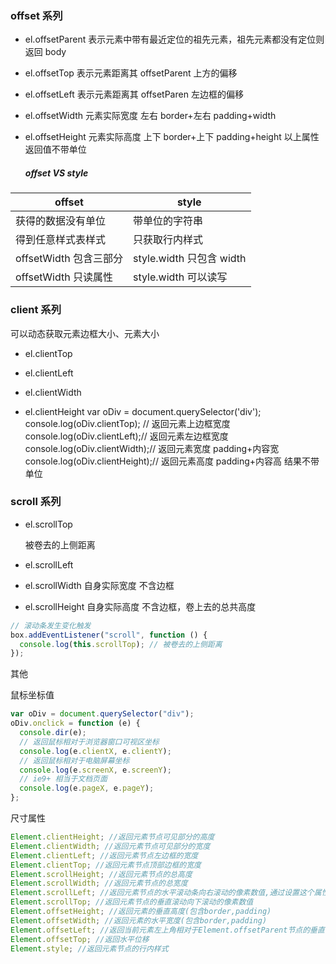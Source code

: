 ### offset 系列

- el.offsetParent
  表示元素中带有最近定位的祖先元素，祖先元素都没有定位则返回 body
- el.offsetTop
  表示元素距离其 offsetParent 上方的偏移
- el.offsetLeft
  表示元素距离其 offsetParen 左边框的偏移
- el.offsetWidth
  元素实际宽度 左右 border+左右 padding+width
- el.offsetHeight
  元素实际高度 上下 border+上下 padding+height
  以上属性返回值不带单位

  ##### offset VS style

| offset                 | style                    |
| ---------------------- | ------------------------ |
| 获得的数据没有单位     | 带单位的字符串           |
| 得到任意样式表样式     | 只获取行内样式           |
| offsetWidth 包含三部分 | style.width 只包含 width |
| offsetWidth 只读属性   | style.width 可以读写     |

### client 系列

可以动态获取元素边框大小、元素大小

- el.clientTop

- el.clientLeft

- el.clientWidth

- el.clientHeight
  var oDiv = document.querySelector('div');
  console.log(oDiv.clientTop); // 返回元素上边框宽度
  console.log(oDiv.clientLeft);// 返回元素左边框宽度
  console.log(oDiv.clientWidth);// 返回元素宽度 padding+内容宽
  console.log(oDiv.clientHeight);// 返回元素高度 padding+内容高
  结果不带单位

### scroll 系列

- el.scrollTop

  被卷去的上侧距离

- el.scrollLeft

- el.scrollWidth
  自身实际宽度 不含边框
- el.scrollHeight
  自身实际高度 不含边框，卷上去的总共高度

```javascript
// 滚动条发生变化触发
box.addEventListener("scroll", function () {
  console.log(this.scrollTop); // 被卷去的上侧距离
});
```

其他

鼠标坐标值

```javascript
var oDiv = document.querySelector("div");
oDiv.onclick = function (e) {
  console.dir(e);
  // 返回鼠标相对于浏览器窗口可视区坐标
  console.log(e.clientX, e.clientY);
  // 返回鼠标相对于电脑屏幕坐标
  console.log(e.screenX, e.screenY);
  // ie9+ 相当于文档页面
  console.log(e.pageX, e.pageY);
};
```

尺寸属性

```javascript
Element.clientHeight; //返回元素节点可见部分的高度
Element.clientWidth; //返回元素节点可见部分的宽度
Element.clientLeft; //返回元素节点左边框的宽度
Element.clientTop; //返回元素节点顶部边框的宽度
Element.scrollHeight; //返回元素节点的总高度
Element.scrollWidth; //返回元素节点的总宽度
Element.scrollLeft; //返回元素节点的水平滚动条向右滚动的像素数值,通过设置这个属性可以改变元素的滚动位置
Element.scrollTop; //返回元素节点的垂直滚动向下滚动的像素数值
Element.offsetHeight; //返回元素的垂直高度(包含border,padding)
Element.offsetWidth; //返回元素的水平宽度(包含border,padding)
Element.offsetLeft; //返回当前元素左上角相对于Element.offsetParent节点的垂直偏移
Element.offsetTop; //返回水平位移
Element.style; //返回元素节点的行内样式
```
